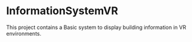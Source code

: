 # InformationSystemVR
This project contains a Basic system to display building information in VR environments.
